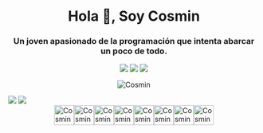 <h1 align="center">Hola 👋, Soy Cosmin</h1>
<h3 align="center">Un joven apasionado de la programación que intenta abarcar un poco de todo.</h3>

<div align = "center">
     <a href="https://instagram.com/cosmiiin_18" target="_blank"><img src="https://img.shields.io/badge/-Instagram-%23E4405F?style=for-the-badge&logo=instagram&logoColor=white" target="_blank"></a>
    <a href="https://www.linkedin.com/in/cosmindanielrusu/" target="_blank"><img src="https://img.shields.io/badge/Linkedin-0e76a8?style=for-the-badge&logo=linkedin&logoColor=white" target="_blank"></a>
    <a href="https://discord.gg/2D8WR3Udx7" target="_blank"><img src="https://img.shields.io/badge/Discord-7289DA?style=for-the-badge&logo=discord&logoColor=white" target="_blank"></a>

</div>
    <p align="center"> <img src="https://komarev.com/ghpvc/?username=cosmind-rusu&label=Profile%20views&color=aa2487&style=for-the-badge" alt="Cosmin"</p>
</div>
<div>
     <img src= "https://github-readme-stats.vercel.app/api?username=cosmind-rusu&show_icons=true&theme=radical">
     <img src= "https://github-readme-stats.vercel.app/api/top-langs/?username=cosmind-rusu&theme=radical&hide=css,html&langs_count=8&layout=compact">
</div>

<div style="display: flex; justify-content: center; align-items: center;"> <br>
  <img alt="Cosmin-Angular" height="40" width="40" src="https://cdn.jsdelivr.net/gh/devicons/devicon/icons/angularjs/angularjs-original.svg">
  <img alt="Cosmin-Bootstrap" height="40" width="40" src="https://cdn.jsdelivr.net/gh/devicons/devicon/icons/bootstrap/bootstrap-original-wordmark.svg">
  <img alt="Cosmin-Sass" height="40" width="40" src="https://cdn.jsdelivr.net/gh/devicons/devicon/icons/sass/sass-original.svg">
  <img alt="Cosmin-JS" height="40" width="40" src="https://cdn.jsdelivr.net/gh/devicons/devicon/icons/javascript/javascript-original.svg">
  <img alt="Cosmin-php" height="40" width="40" src="https://cdn.jsdelivr.net/gh/devicons/devicon/icons/php/php-plain.svg">
  <img alt="Cosmin-Csharp" height="40" width="40" src="https://cdn.jsdelivr.net/gh/devicons/devicon/icons/csharp/csharp-original.svg">
  <img alt="Cosmin-Ruby" height="40" width="40" src="https://cdn.jsdelivr.net/gh/devicons/devicon/icons/ruby/ruby-plain.svg">
  <img alt="Cosmin-Go" height="40" width="40" src="https://cdn.jsdelivr.net/gh/devicons/devicon/icons/go/go-original.svg">   
</div>
